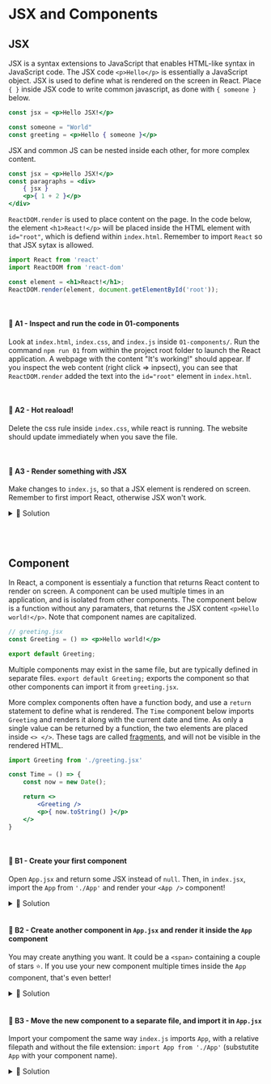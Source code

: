 # JSX and Components

## JSX

JSX is a syntax extensions to JavaScript that enables HTML-like syntax in JavaScript code. The JSX code `<p>Hello</p>` is essentially a JavaScript object. JSX is used to define what is rendered on the screen in React. Place `{ }` inside JSX code to write common javascript, as done with `{ someone }` below.
```jsx
const jsx = <p>Hello JSX!</p>

const someone = "World"
const greeting = <p>Hello { someone }</p>
```

JSX and common JS can be nested inside each other, for more complex content.
```jsx
const jsx = <p>Hello JSX!</p>
const paragraphs = <div>
    { jsx }
    <p>{ 1 + 2 }</p>
</div>
```

`ReactDOM.render` is used to place content on the page. In the code below, the element `<h1>React!</p>` will be placed inside the HTML element with `id="root"`, which is defiend within `index.html`. Remember to import `React` so that JSX sytax is allowed.
```jsx
import React from 'react'
import ReactDOM from 'react-dom'

const element = <h1>React!</h1>;
ReactDOM.render(element, document.getElementById('root'));
```

<br>

#### 📌 A1 - Inspect and run the code in 01-components
Look at `index.html`, `index.css`, and `index.js` inside `01-components/`. Run the command `npm run 01` from within the project root folder to launch the React application. A webpage with the content "It's working!" should appear. If you inspect the web content (right click => inpsect), you can see that `ReactDOM.render` added the text into the `id="root"` element in `index.html`.

<br>

#### 📌 A2 - Hot reaload!
Delete the css rule inside `index.css`, while react is running. The website should update immediately when you save the file.

<br>

#### 📌 A3 - Render something with JSX
Make changes to `index.js`, so that a JSX element is rendered on screen. Remember to first import React, otherwise JSX won't work.
<details><summary>🔑 Solution</summary>

```jsx
import ReactDOM from 'react-dom'
import React from 'react'

import './index.css'

ReactDOM.render(
    <p>This is JSX</p>,
    document.getElementById('root')
)
```
</details>


<br><br>

## Component
In React, a component is essentialy a function that returns React content to render on screen. A component can be used multiple times in an application, and is isolated from other components. The component below is a function without any paramaters, that returns the JSX content `<p>Hello world!</p>`. Note that component names are capitalized.
```jsx
// greeting.jsx
const Greeting = () => <p>Hello world!</p>

export default Greeting;
```
Multiple components may exist in the same file, but are typically defined in separate files. `export default Greeting;` exports the component so that other components can import it from `greeting.jsx`.

More complex components often have a function body, and use a `return` statement to define what is rendered. The `Time` component below imports `Greeting` and renders it along with the current date and time. As only a single value can be returned by a function, the two elements are placed inside `<> </>`. These tags are called [fragments](https://reactjs.org/docs/fragments.html), and will not be visible in the rendered HTML.
```jsx
import Greeting from './greeting.jsx'

const Time = () => {
    const now = new Date();

    return <>
        <Greeting />
        <p>{ now.toString() }</p>
    </>
}
```

<br>

#### 📌 B1 - Create your first component
Open `App.jsx` and return some JSX instead of `null`. Then, in `index.jsx`, import the `App` from `'./App'` and render your `<App />` component!
<details><summary>🔑 Solution</summary>

```jsx
// App.jsx
import React from 'react'

const App = () => <>
    <h1>Go big!</h1>
</>

export default App
```
```jsx
// index.jsx
import ReactDOM from 'react-dom'
import React from 'react'
import App from './App'

import './index.css'

ReactDOM.render(
    <App />,
    document.getElementById('root')
)
```
</details>

<br>

#### 📌 B2 - Create another component in `App.jsx` and render it inside the `App` component
You may create anything you want. It could be a `<span>` containing a couple of stars ⭐. If you use your new component multiple times inside the `App` component, that's even better!

<details><summary>🔑 Solution</summary>

```jsx
// App.jsx
import React from 'react'

const App = () => <>
    <Stars /><Stars />
    <h1><Stars /></h1>
    <Stars /><Stars />
</>

const Stars = () => <span>⭐⭐⭐⭐⭐</span>

export default App
```
</details>

<br>

#### 💎 B3 - Move the new component to a separate file, and import it in `App.jsx`
Import your compoment the same way `index.js` imports `App`, with a relative filepath and without the file extension: `import App from './App'` (substutite `App` with your component name).
<details><summary>🔑 Solution</summary>

```jsx
// App.jsx
import React from 'react'
import Stars from './Stars'

const App = () => <>
    <Stars /><Stars />
    <h1><Stars /></h1>
    <Stars /><Stars />
</>

export default App
```
```jsx
// Stars.jsx
import React from 'react'

const Stars = () => <span>⭐⭐⭐⭐⭐</span>

export default Stars
```
</details>

